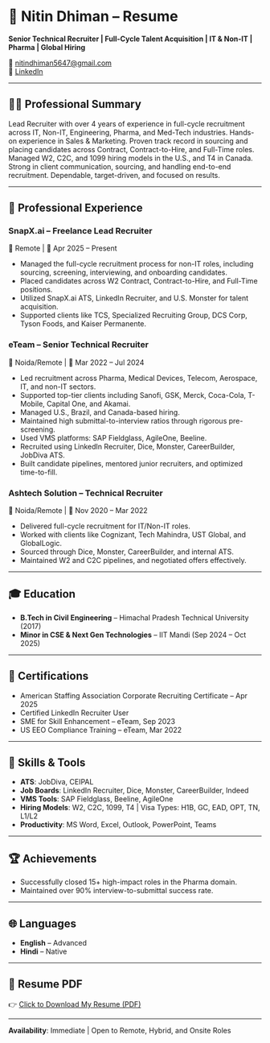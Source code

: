 
# 📄 Nitin Dhiman – Resume

**Senior Technical Recruiter | Full-Cycle Talent Acquisition | IT & Non-IT | Pharma | Global Hiring**

📧 nitindhiman5647@gmail.com   
🔗 [LinkedIn](https://www.linkedin.com/in/nitindhiman4)  

---

## 🧑‍💼 Professional Summary

Lead Recruiter with over 4 years of experience in full-cycle recruitment across IT, Non-IT, Engineering, Pharma, and Med-Tech industries. Hands-on experience in Sales & Marketing. Proven track record in sourcing and placing candidates across Contract, Contract-to-Hire, and Full-Time roles. Managed W2, C2C, and 1099 hiring models in the U.S., and T4 in Canada. Strong in client communication, sourcing, and handling end-to-end recruitment. Dependable, target-driven, and focused on results.

---

## 💼 Professional Experience

### SnapX.ai – Freelance Lead Recruiter  
📍 Remote | 📅 Apr 2025 – Present  
- Managed the full-cycle recruitment process for non-IT roles, including sourcing, screening, interviewing, and onboarding candidates.  
- Placed candidates across W2 Contract, Contract-to-Hire, and Full-Time positions.  
- Utilized SnapX.ai ATS, LinkedIn Recruiter, and U.S. Monster for talent acquisition.  
- Supported clients like TCS, Specialized Recruiting Group, DCS Corp, Tyson Foods, and Kaiser Permanente.

### eTeam – Senior Technical Recruiter  
📍 Noida/Remote | 📅 Mar 2022 – Jul 2024  
- Led recruitment across Pharma, Medical Devices, Telecom, Aerospace, IT, and non-IT sectors.  
- Supported top-tier clients including Sanofi, GSK, Merck, Coca-Cola, T-Mobile, Capital One, and Akamai.  
- Managed U.S., Brazil, and Canada-based hiring.  
- Maintained high submittal-to-interview ratios through rigorous pre-screening.  
- Used VMS platforms: SAP Fieldglass, AgileOne, Beeline.  
- Recruited using LinkedIn Recruiter, Dice, Monster, CareerBuilder, JobDiva ATS.  
- Built candidate pipelines, mentored junior recruiters, and optimized time-to-fill.

### Ashtech Solution – Technical Recruiter  
📍 Noida/Remote | 📅 Nov 2020 – Mar 2022  
- Delivered full-cycle recruitment for IT/Non-IT roles.  
- Worked with clients like Cognizant, Tech Mahindra, UST Global, and GlobalLogic.  
- Sourced through Dice, Monster, CareerBuilder, and internal ATS.  
- Maintained W2 and C2C pipelines, and negotiated offers effectively.

---

## 🎓 Education

- **B.Tech in Civil Engineering** – Himachal Pradesh Technical University (2017)  
- **Minor in CSE & Next Gen Technologies** – IIT Mandi (Sep 2024 – Oct 2025)  

---

## 📜 Certifications

- American Staffing Association Corporate Recruiting Certificate – Apr 2025  
- Certified LinkedIn Recruiter User  
- SME for Skill Enhancement – eTeam, Sep 2023  
- US EEO Compliance Training – eTeam, Mar 2022  

---

## 🧠 Skills & Tools

- **ATS**: JobDiva, CEIPAL  
- **Job Boards**: LinkedIn Recruiter, Dice, Monster, CareerBuilder, Indeed  
- **VMS Tools**: SAP Fieldglass, Beeline, AgileOne  
- **Hiring Models**: W2, C2C, 1099, T4 | Visa Types: H1B, GC, EAD, OPT, TN, L1/L2  
- **Productivity**: MS Word, Excel, Outlook, PowerPoint, Teams  

---

## 🏆 Achievements

- Successfully closed 15+ high-impact roles in the Pharma domain.  
- Maintained over 90% interview-to-submittal success rate.  

---

## 🌐 Languages

- **English** – Advanced  
- **Hindi** – Native  

---

## 📎 Resume PDF

👉 [Click to Download My Resume (PDF)](./Nitin_Dhiman_Resume.pdf)

---

**Availability**: Immediate | Open to Remote, Hybrid, and Onsite Roles  
